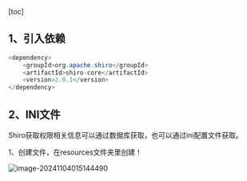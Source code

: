 [toc]

## 1、引入依赖

```java
<dependency>
    <groupId>org.apache.shiro</groupId>
    <artifactId>shiro-core</artifactId>
    <version>2.0.1</version>
</dependency>
```



## 2、INI文件

Shiro获取权限相关信息可以通过数据库获取，也可以通过ini配置文件获取。

1、创建文件，在resources文件夹里创建！

![image-20241104015144490](https://fastly.jsdelivr.net/gh/lqyspace/mypic@master/img1/202411040151524.png)